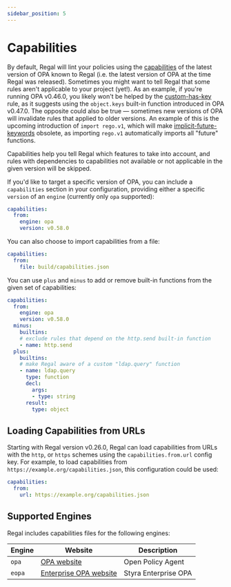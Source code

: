 ```yaml
---
sidebar_position: 5
---
```



# Capabilities

By default, Regal will lint your policies using the
[capabilities](https://www.openpolicyagent.org/docs/deployments/#capabilities) of the latest version of OPA
known to Regal (i.e. the latest version of OPA at the time Regal was released). Sometimes you might want to tell Regal
that some rules aren't applicable to your project (yet!). As an example, if you're running OPA v0.46.0, you likely won't
be helped by the [custom-has-key](https://openpolicyagent.org/projects/regal/rules/idiomatic/custom-has-key-construct) rule, as it
suggests using the `object.keys` built-in function introduced in OPA v0.47.0. The opposite could also be true —
sometimes new versions of OPA will invalidate rules that applied to older versions. An example of this is the upcoming
introduction of `import rego.v1`, which will make
[implicit-future-keywords](https://openpolicyagent.org/projects/regal/rules/imports/implicit-future-keywords) obsolete, as importing
`rego.v1` automatically imports all "future" functions.

Capabilities help you tell Regal which features to take into account, and rules with dependencies to capabilities
not available or not applicable in the given version will be skipped.

If you'd like to target a specific version of OPA, you can include a `capabilities` section in your configuration,
providing either a specific `version` of an `engine` (currently only `opa` supported):

```yaml
capabilities:
  from:
    engine: opa
    version: v0.58.0
```

You can also choose to import capabilities from a file:

```yaml
capabilities:
  from:
    file: build/capabilities.json
```

You can use `plus` and `minus` to add or remove built-in functions from the given set of capabilities:

```yaml
capabilities:
  from:
    engine: opa
    version: v0.58.0
  minus:
    builtins:
    # exclude rules that depend on the http.send built-in function
    - name: http.send
  plus:
    builtins:
    # make Regal aware of a custom "ldap.query" function
    - name: ldap.query
      type: function
      decl:
        args:
        - type: string
      result:
        type: object
```

## Loading Capabilities from URLs

Starting with Regal version v0.26.0, Regal can load capabilities from URLs with the `http`, or `https` schemes using
the `capabilities.from.url` config key. For example, to load capabilities from `https://example.org/capabilities.json`,
this configuration could be used:

```yaml
capabilities:
  from:
    url: https://example.org/capabilities.json
```

## Supported Engines

Regal includes capabilities files for the following engines:

| Engine | Website                                                         | Description          |
| ------ | --------------------------------------------------------------- | -------------------- |
| `opa`  | [OPA website](https://www.openpolicyagent.org/)                 | Open Policy Agent    |
| `eopa` | [Enterprise OPA website](https://www.styra.com/enterprise-opa/) | Styra Enterprise OPA |
